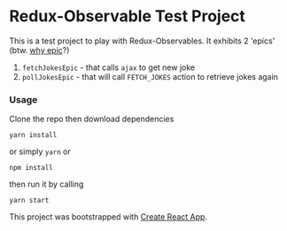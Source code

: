 # Redux-Observable Test Project
This is a test project to play with Redux-Observables. It exhibits 2 'epics'  (btw. [why epic][1]?)

1. `fetchJokesEpic` - that calls `ajax` to get new joke
2. `pollJokesEpic` - that will call `FETCH_JOKES` action to retrieve jokes again

### Usage
Clone the repo then download dependencies
```
yarn install
```
or simply `yarn` or 
```
npm install
```

then run it by calling

```
yarn start
```



This project was bootstrapped with [Create React App](https://github.com/facebookincubator/create-react-app).


  [1]: http://thebestpageintheuniverse.net/c.cgi?u=epic
